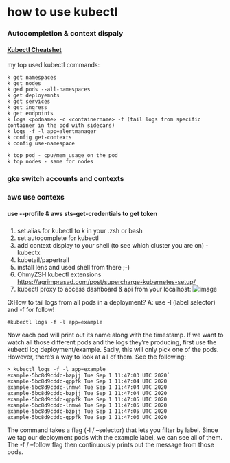 # how to use kubectl 

### Autocompletion & context dispaly
#### [Kubectl Cheatshet](https://kubernetes.io/ru/docs/reference/kubectl/cheatsheet/)

my top used kubectl commands:
```
k get namespaces
k get nodes
k ged pods --all-namespaces
k get deployemnts
k get services
k get ingress
k get endpoints
k logs <podname> -c <containername> -f (tail logs from specific container in the pod with sidecars)
k logs -f -l app=alertmanager
k config get-contexts
k config use-namespace

k top pod - cpu/mem usage on the pod
k top nodes - same for nodes
```


### gke switch accounts and contexts

### aws use contexs
#### use --profile & aws sts-get-credentials to get token

### 
1. set alias for kubectl to k in your .zsh or bash
2. set autocomplete for kubectl
3. add context display to your shell (to see which cluster you are on) - kubectx
4. kubetail/papertrail
5. install lens and used shell from there ;-)
6. OhmyZSH kubectl extensions https://agrimprasad.com/post/supercharge-kubernetes-setup/
7. kubectl proxy to access dashboard & api from your localhost:
![image](https://user-images.githubusercontent.com/17558124/183903966-b01e5d77-f91f-4a1f-91d8-68da762af35b.png)



Q:How to tail logs from all pods in a deployment?
A: use -l (label selector)  and -f for follow!

```
#kubectl logs -f -l app=example
```
Now each pod will print out its name along with the timestamp. If we want to watch all those different pods and the logs they’re producing, first use the kubectl log deployment/example. Sadly, this will only pick one of the pods. However, there’s a way to look at all of them. See the following:
```
> kubectl logs -f -l app=example
example-5bc8d9cddc-bzpjj Tue Sep 1 11:47:03 UTC 2020`
example-5bc8d9cddc-qppfk Tue Sep 1 11:47:04 UTC 2020
example-5bc8d9cddc-lnmw4 Tue Sep 1 11:47:04 UTC 2020
example-5bc8d9cddc-bzpjj Tue Sep 1 11:47:04 UTC 2020
example-5bc8d9cddc-qppfk Tue Sep 1 11:47:05 UTC 2020
example-5bc8d9cddc-lnmw4 Tue Sep 1 11:47:05 UTC 2020
example-5bc8d9cddc-bzpjj Tue Sep 1 11:47:05 UTC 2020
example-5bc8d9cddc-qppfk Tue Sep 1 11:47:06 UTC 2020
```
The command takes a flag (-l / –selector) that lets you filter by label. Since we tag our deployment pods with the example label, we can see all of them. The -f / –follow flag then continuously prints out the message from those pods.

